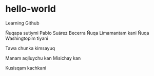 # hello-world
Learning Github

Ñuqapa sutiymi Pablo Suárez Becerra
Ñuqa Limamantam kani
Ñuqa Washingtopim tiyani

Tawa chunka kimsayuq

Manam aqlluychu kan
Misichay kan

Kusisqam kachkani
